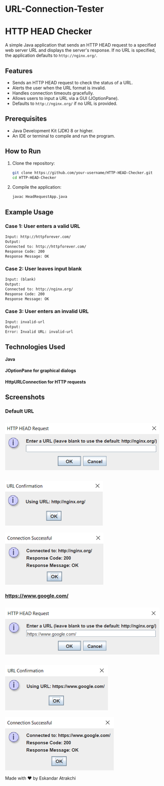 # URL-Connection-Tester

# HTTP HEAD Checker

A simple Java application that sends an HTTP HEAD request to a specified web server URL and displays the server's response. If no URL is specified, the application defaults to `http://nginx.org/`.

## Features
- Sends an HTTP HEAD request to check the status of a URL.
- Alerts the user when the URL format is invalid.
- Handles connection timeouts gracefully.
- Allows users to input a URL via a GUI (JOptionPane).
- Defaults to `http://nginx.org/` if no URL is provided.

## Prerequisites
- Java Development Kit (JDK) 8 or higher.
- An IDE or terminal to compile and run the program.

## How to Run
1. Clone the repository:
   ```bash
   git clone https://github.com/your-username/HTTP-HEAD-Checker.git
   cd HTTP-HEAD-Checker
   ```
2. Compile the application:
   ```bash
   javac HeadRequestApp.java
   ```

## Example Usage

### Case 1: User enters a valid URL
    Input: http://httpforever.com/
    Output:
    Connected to: http://httpforever.com/
    Response Code: 200
    Response Message: OK

### Case 2: User leaves input blank
    Input: (blank)
    Output:
    Connected to: http://nginx.org/
    Response Code: 200
    Response Message: OK

### Case 3: User enters an invalid URL
    Input: invalid-url
    Output:
    Error: Invalid URL: invalid-url

## Technologies Used
#### Java
#### JOptionPane for graphical dialogs
#### HttpURLConnection for HTTP requests

## Screenshots

### Default URL 

![Alt Text](https://github.com/EskandarAtrakchi/HTTP-HEAD-Checker/blob/main/Screenshots/Empty%20input.png?raw=true)
------------
![Alt Text](https://github.com/EskandarAtrakchi/HTTP-HEAD-Checker/blob/main/Screenshots/Empty%20input%20confirmation.png?raw=true)
------------
![Alt Text](https://github.com/EskandarAtrakchi/HTTP-HEAD-Checker/blob/main/Screenshots/default%20response.png?raw=true)

### https://www.google.com/

![Alt Text](https://github.com/EskandarAtrakchi/HTTP-HEAD-Checker/blob/main/Screenshots/Google%20input.png?raw=true)
------------
![Alt Text](https://github.com/EskandarAtrakchi/HTTP-HEAD-Checker/blob/main/Screenshots/Google%20input%20confirmation.png?raw=true)
------------
![Alt Text](https://github.com/EskandarAtrakchi/HTTP-HEAD-Checker/blob/main/Screenshots/Google%20response.png?raw=true)


Made with ❤️ by Eskandar Atrakchi